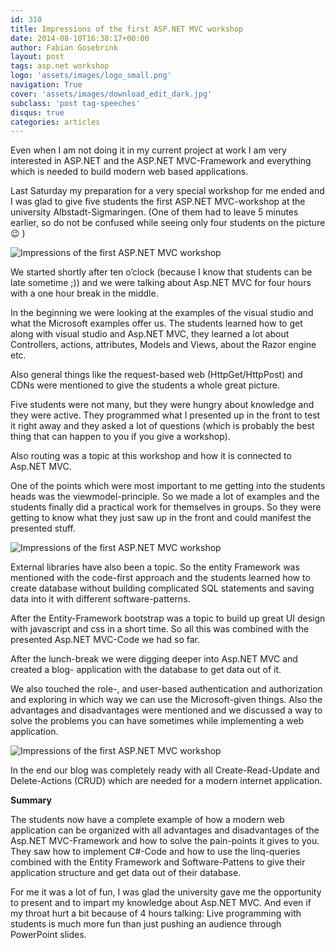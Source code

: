 ```yaml
---
id: 310
title: Impressions of the first ASP.NET MVC workshop
date: 2014-08-10T16:38:17+00:00
author: Fabian Gosebrink
layout: post
tags: asp.net workshop 
logo: 'assets/images/logo_small.png'
navigation: True
cover: 'assets/images/download_edit_dark.jpg'
subclass: 'post tag-speeches'
disqus: true
categories: articles
---
```


Even when I am not doing it in my current project at work I am very interested in ASP.NET and the ASP.NET MVC-Framework and everything which is needed to build modern web based applications.

Last Saturday my preparation for a very special workshop for me ended and I was glad to give five students the first ASP.NET MVC-workshop at the university Albstadt-Sigmaringen. (One of them had to leave 5 minutes earlier, so do not be confused while seeing only four students on the picture 😉 )
  
![Impressions of the first ASP.NET MVC workshop]({{site.baseurl}}assets/articles/2014-08-10/1e871ab0-67e4-4352-be56-16645c5e8b53.png)

We started shortly after ten o’clock (because I know that students can be late sometime ;)) and we were talking about Asp.NET MVC for four hours with a one hour break in the middle.

In the beginning we were looking at the examples of the visual studio and what the Microsoft examples offer us. The students learned how to get along with visual studio and Asp.NET MVC, they learned a lot about Controllers, actions, attributes, Models and Views, about the Razor engine etc.

Also general things like the request-based web (HttpGet/HttpPost) and CDNs were mentioned to give the students a whole great picture.

<!--more-->

Five students were not many, but they were hungry about knowledge and they were active. They programmed what I presented up in the front to test it right away and they asked a lot of questions (which is probably the best thing that can happen to you if you give a workshop).

Also routing was a topic at this workshop and how it is connected to Asp.NET MVC.

One of the points which were most important to me getting into the students heads was the viewmodel-principle. So we made a lot of examples and the students finally did a practical work for themselves in groups. So they were getting to know what they just saw up in the front and could manifest the presented stuff.

![Impressions of the first ASP.NET MVC workshop]({{site.baseurl}}assets/articles/2014-08-10/6bd31167-3c69-4851-8ef8-d6ac2ed94cc6.png)

External libraries have also been a topic. So the entity Framework was mentioned with the code-first approach and the students learned how to create database without building complicated SQL statements and saving data into it with different software-patterns.

After the Entity-Framework bootstrap was a topic to build up great UI design with javascript and css in a short time. So all this was combined with the presented Asp.NET MVC-Code we had so far.

After the lunch-break we were digging deeper into Asp.NET MVC and created a blog- application with the database to get data out of it.

We also touched the role-, and user-based authentication and authorization and exploring in which way we can use the Microsoft-given things. Also the advantages and disadvantages were mentioned and we discussed a way to solve the problems you can have sometimes while implementing a web application.

![Impressions of the first ASP.NET MVC workshop]({{site.baseurl}}assets/articles/2014-08-10/40570b65-dc70-424f-a188-785293e7890e.png)

In the end our blog was completely ready with all Create-Read-Update and Delete-Actions (CRUD) which are needed for a modern internet application.

**Summary**

The students now have a complete example of how a modern web application can be organized with all advantages and disadvantages of the Asp.NET MVC-Framework and how to solve the pain-points it gives to you. They saw how to implement C#-Code and how to use the linq-queries combined with the Entity Framework and Software-Pattens to give their application structure and get data out of their database.

For me it was a lot of fun, I was glad the university gave me the opportunity to present and to impart my knowledge about Asp.NET MVC. And even if my throat hurt a bit because of 4 hours talking: Live programming with students is much more fun than just pushing an audience through PowerPoint slides.
